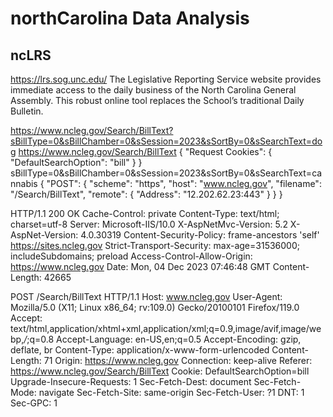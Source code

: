 # northCarolina Data Analysis

## ncLRS
https://lrs.sog.unc.edu/
The Legislative Reporting Service website provides immediate access to the daily business of the North Carolina General Assembly. This robust online tool replaces the School’s traditional Daily Bulletin.

https://www.ncleg.gov/Search/BillText?sBillType=0&sBillChamber=0&sSession=2023&sSortBy=0&sSearchText=dog
https://www.ncleg.gov/Search/BillText
{
	"Request Cookies": {
		"DefaultSearchOption": "bill"
	}
}
sBillType=0&sBillChamber=0&sSession=2023&sSortBy=0&sSearchText=cannabis
{
	"POST": {
		"scheme": "https",
		"host": "www.ncleg.gov",
		"filename": "/Search/BillText",
		"remote": {
			"Address": "12.202.62.23:443"
		}
	}
}

HTTP/1.1 200 OK
Cache-Control: private
Content-Type: text/html; charset=utf-8
Server: Microsoft-IIS/10.0
X-AspNetMvc-Version: 5.2
X-AspNet-Version: 4.0.30319
Content-Security-Policy: frame-ancestors 'self' https://sites.ncleg.gov
Strict-Transport-Security: max-age=31536000; includeSubdomains; preload
Access-Control-Allow-Origin: https://www.ncleg.gov
Date: Mon, 04 Dec 2023 07:46:48 GMT
Content-Length: 42665

POST /Search/BillText HTTP/1.1
Host: www.ncleg.gov
User-Agent: Mozilla/5.0 (X11; Linux x86_64; rv:109.0) Gecko/20100101 Firefox/119.0
Accept: text/html,application/xhtml+xml,application/xml;q=0.9,image/avif,image/webp,*/*;q=0.8
Accept-Language: en-US,en;q=0.5
Accept-Encoding: gzip, deflate, br
Content-Type: application/x-www-form-urlencoded
Content-Length: 71
Origin: https://www.ncleg.gov
Connection: keep-alive
Referer: https://www.ncleg.gov/Search/BillText
Cookie: DefaultSearchOption=bill
Upgrade-Insecure-Requests: 1
Sec-Fetch-Dest: document
Sec-Fetch-Mode: navigate
Sec-Fetch-Site: same-origin
Sec-Fetch-User: ?1
DNT: 1
Sec-GPC: 1